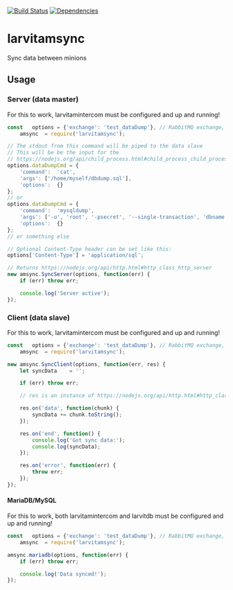 [![Build Status](https://travis-ci.org/larvit/larvitamsync.svg?branch=master)](https://travis-ci.org/larvit/larvitamsync) [![Dependencies](https://david-dm.org/larvit/larvitamsync.svg)](https://david-dm.org/larvit/larvitamsync.svg)

# larvitamsync

Sync data between minions

## Usage

### Server (data master)

For this to work, larvitamintercom must be configured and up and running!

```javascript
const	options	= {'exchange': 'test_dataDump'}, // RabbitMQ exchange, must be unique on the queue
	amsync	= require('larvitamsync');

// The stdout from this command will be piped to the data slave
// This will be be the input for the
// https://nodejs.org/api/child_process.html#child_process_child_process_spawn_command_args_options
options.dataDumpCmd = {
	'command':	'cat',
	'args':	['/home/myself/dbdump.sql'],
	'options':	{}
};
// or
options.dataDumpCmd = {
	'command':	'mysqldump',
	'args':	['-u', 'root', '-psecret', '--single-transaction', 'dbname', 'table1', 'table2'],
	'options':	{}
};
// or something else

// Optional Content-Type header can be set like this:
options['Content-Type'] = 'application/sql';

// Returns https://nodejs.org/api/http.html#http_class_http_server
new amsync.SyncServer(options, function(err) {
	if (err) throw err;

	console.log('Server active');
});
```

### Client (data slave)

For this to work, larvitamintercom must be configured and up and running!

```javascript
const	options	= {'exchange': 'test_dataDump'}, // RabbitMQ exchange, must be unique on the queue
	amsync	= require('larvitamsync');

new amsync.SyncClient(options, function(err, res) {
	let	syncData	= '';

	if (err) throw err;

	// res is an instance of https://nodejs.org/api/http.html#http_class_http_incomingmessage

	res.on('data', function(chunk) {
		syncData += chunk.toString();
	});

	res.on('end', function() {
		console.log('Got sync data:');
		console.log(syncData);
	});

	res.on('error', function(err) {
		throw err;
	});
});
```

#### MariaDB/MySQL

For this to work, both larvitamintercom and larvitdb must be configured and up and running!

```javascript
const	options	= {'exchange': 'test_dataDump'}, // RabbitMQ exchange, must be unique on the queue
	amsync	= require('larvitamsync');

amsync.mariadb(options, function(err) {
	if (err) throw err;

	console.log('Data synced!');
});
```
